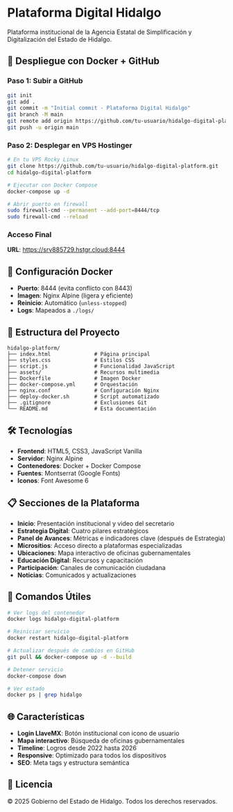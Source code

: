 # Plataforma Digital Hidalgo

Plataforma institucional de la Agencia Estatal de Simplificación y Digitalización del Estado de Hidalgo.

## 🚀 Despliegue con Docker + GitHub

### Paso 1: Subir a GitHub
```bash
git init
git add .
git commit -m "Initial commit - Plataforma Digital Hidalgo"
git branch -M main
git remote add origin https://github.com/tu-usuario/hidalgo-digital-platform.git
git push -u origin main
```

### Paso 2: Desplegar en VPS Hostinger
```bash
# En tu VPS Rocky Linux
git clone https://github.com/tu-usuario/hidalgo-digital-platform.git
cd hidalgo-digital-platform

# Ejecutar con Docker Compose
docker-compose up -d

# Abrir puerto en firewall
sudo firewall-cmd --permanent --add-port=8444/tcp
sudo firewall-cmd --reload
```

### Acceso Final
**URL**: https://srv885729.hstgr.cloud:8444

## 🐳 Configuración Docker

- **Puerto**: 8444 (evita conflicto con 8443)
- **Imagen**: Nginx Alpine (ligera y eficiente)
- **Reinicio**: Automático (`unless-stopped`)
- **Logs**: Mapeados a `./logs/`

## 📁 Estructura del Proyecto

```
hidalgo-platform/
├── index.html              # Página principal
├── styles.css              # Estilos CSS
├── script.js               # Funcionalidad JavaScript
├── assets/                 # Recursos multimedia
├── Dockerfile              # Imagen Docker
├── docker-compose.yml      # Orquestación
├── nginx.conf              # Configuración Nginx
├── deploy-docker.sh        # Script automatizado
├── .gitignore              # Exclusiones Git
└── README.md               # Esta documentación
```

## 🛠️ Tecnologías

- **Frontend**: HTML5, CSS3, JavaScript Vanilla
- **Servidor**: Nginx Alpine
- **Contenedores**: Docker + Docker Compose
- **Fuentes**: Montserrat (Google Fonts)
- **Iconos**: Font Awesome 6

## 📋 Secciones de la Plataforma

- **Inicio**: Presentación institucional y video del secretario
- **Estrategia Digital**: Cuatro pilares estratégicos
- **Panel de Avances**: Métricas e indicadores clave (después de Estrategia)
- **Micrositios**: Acceso directo a plataformas especializadas
- **Ubicaciones**: Mapa interactivo de oficinas gubernamentales
- **Educación Digital**: Recursos y capacitación
- **Participación**: Canales de comunicación ciudadana
- **Noticias**: Comunicados y actualizaciones

## 🔧 Comandos Útiles

```bash
# Ver logs del contenedor
docker logs hidalgo-digital-platform

# Reiniciar servicio
docker restart hidalgo-digital-platform

# Actualizar después de cambios en GitHub
git pull && docker-compose up -d --build

# Detener servicio
docker-compose down

# Ver estado
docker ps | grep hidalgo
```

## 🌐 Características

- **Login LlaveMX**: Botón institucional con icono de usuario
- **Mapa interactivo**: Búsqueda de oficinas gubernamentales
- **Timeline**: Logros desde 2022 hasta 2026
- **Responsive**: Optimizado para todos los dispositivos
- **SEO**: Meta tags y estructura semántica

## 📄 Licencia

© 2025 Gobierno del Estado de Hidalgo. Todos los derechos reservados.
